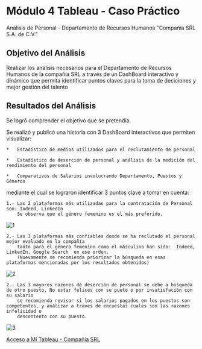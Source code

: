# Módulo 4 Tableau - Caso Práctico

Análisis de Personal - Departamento de Recursos Humanos "Compañía SRL S.A. de C.V."

## Objetivo del Análisis

Realizar los análisis necesarios para el Departamento de Recursos Humanos de la compañía SRL a través de un DashBoard
interactivo y dinámico que permita identificar puntos claves para la toma de deciciones y mejor gestión del talento

## Resultados del Análisis

Se logró comprender el objetivo que se pretendía.

Se realizó y publicó una historia con 3 DashBoard interactivos que permiten visualizar:

	*	Estadístico de medios utilizados para el reclutamiento de personal

	*	Estadístico de deserción de personal y análisis de la medición del rendimiento del personal

	*	Comparativos de Salarios involucrando Departamento, Puestos y Géneros
	
mediante el cual se lograron identificar 3 puntos clave a tomar en cuenta:

	1.-	Las 2 plataformas más utilizadas para la contratación de Personal son: Indeed, LinkedIn
		Se observa que el género femenino es el más preferido.
   ![1](https://github.com/user-attachments/assets/d22942a2-2996-4fa7-928e-b971d64bd404)

	2.-	Las 3 plataformas más confiables donde se ha reclutado el personal mejor evaluado en la compañía
		tanto para el género femenino como el másculino han sido:  Indeed, LinkedIn, Google Search  en ese orden.
		(Nuevamente se recomienda priorizar la búsqueda en esas plataformas mencionadas por los resultados obtenidos)
  ![2](https://github.com/user-attachments/assets/ca8fcbda-99c4-42ee-afe2-e6e40e4f3dd1)

	2.-	Las 3 mayores razones de deserción de personal se debe a búsqueda de otro puesto, No estar felices con su pueto o por insatisfación con su salario
		se recomienda revisar si los salarios pagados en los puestos son competentes, y análizar a traves de encuestas cuales son las razones infelicidad o 
		descontento con su puesto.				
  ![3](https://github.com/user-attachments/assets/bdc0616f-6fd2-4239-9ace-306953966f49)

<a href="https://public.tableau.com/views/caso_practico/EstadsticoRH-CompaaSRL?:language=es-ES&publish=yes&:sid=&:redirect=auth&:display_count=n&:origin=viz_share_link">Acceso a Mi Tableau - Compañía SRL</a>

